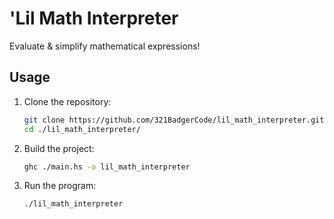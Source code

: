 # 'Lil Math Interpreter

Evaluate & simplify mathematical expressions!

## Usage

1. Clone the repository:
	```sh
	git clone https://github.com/321BadgerCode/lil_math_interpreter.git
	cd ./lil_math_interpreter/
	```
2. Build the project:
	```sh
	ghc ./main.hs -o lil_math_interpreter
	```
3. Run the program:
	```sh
	./lil_math_interpreter
	```